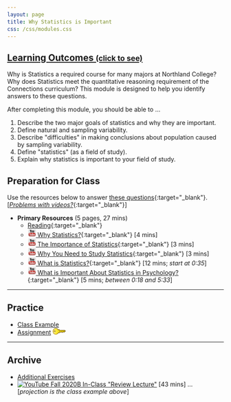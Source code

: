 ```yaml
---
layout: page
title: Why Statistics is Important
css: /css/modules.css
---
```


<div class="panel-group-ILOs">
  <div class="panel panel-default">
    <div class="panel-heading">
      <h2 class="panel-title">
        <a data-toggle="collapse" href="#ILOs">Learning Outcomes <small>(click to see)</small></a>
      </h2>
    </div>
    <div id="ILOs" class="panel-collapse collapse">
      <div class="panel-body">
Why is Statistics a required course for many majors at Northland College?  Why does Statistics meet the quantitative reasoning requirement of the Connections curriculum?  This module is designed to help you identify answers to these questions.

<p>After completing this module, you should be able to ...</p>

<ol>
  <li>Describe the two major goals of statistics and why they are important.</li>
  <li>Define natural and sampling variability.</li>
  <li>Describe "difficulties" in making conclusions about population caused by sampling variability.</li>
  <li>Define "statistics" (as a field of study).</li>
  <li>Explain why statistics is important to your field of study.</li>
</ol>
      </div>
    </div>
  </div>
</div>


## Preparation for Class

Use the resources below to answer [these questions](Prep/WhyStats){:target="_blank"}. [[*Problems with videos?*](../resources/FAQs/videos){:target="_blank"}]

* **Primary Resources** (5 pages, 27 mins)
  * [Reading](http://derekogle.com/Book107/WhyStats.html){:target="_blank"}
  * [![YouTube Link](../img/youtube.png) Why Statistics?](https://www.youtube.com/watch?v=yxXsPc0bphQ){:target="_blank"} [4 mins]
  * [![YouTube Link](../img/youtube.png) The Importance of Statistics](https://www.youtube.com/watch?v=gOzlQ_EyJ0o){:target="_blank"} [3 mins]
  * [![YouTube Link](../img/youtube.png) Why You Need to Study Statistics](https://www.youtube.com/watch?v=wV0Ks7aS7YI){:target="_blank"} [3 mins]
  * [![YouTube Link](../img/youtube.png) What is Statistics?](https://www.youtube.com/watch?v=5YsiVJFSwGo){:target="_blank"} [12 mins; *start at 0:35*]
  * [![YouTube Link](../img/youtube.png) What is Important About Statistics in Psychology?](https://www.youtube.com/watch?v=yl_yuxHFIXc){:target="_blank"} [5 mins; *between 0:18 and 5:33*]

----

## Practice

* [Class Example](CE/WhyStats_CExmpl1)
* [Assignment](CE/WhyStats_CE1) [![Decoration](../img/key.png)](CE/KEY_WhyStats_CE)

----

## Archive

* [Additional Exercises](CE/WhyStats_CE2)
* [![YouTube](../img/dhovid.png) Fall 2020B In-Class "Review Lecture"](https://youtu.be/vzj-EfLdrro) [43 mins] ... [*projection is the class example above*]

<!----
* [Class Lecture Slides](PPT/WhyStats_PPT.pptx)
--->
